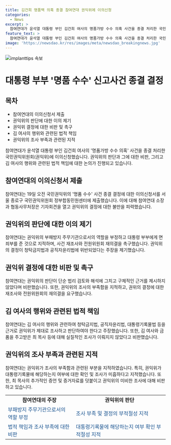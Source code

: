 ```yaml
---
title: 김건희 명품백 의혹 종결 참여연대 권익위에 이의신청
categories:
  - News
excerpt: >
  참여연대가 윤석열 대통령 부인 김건희 여사의 명품가방 수수 의혹 사건을 종결 처리한 국민권익위원회에 이의신청했다. 참여연대는 권익위의 결정을 비판하며, 김 여사와 최 목사에 대한 조사조차 하지 않았다고 주장했다. 김 여사의 수수행위와 그에 대한 처리의 위법 여부를 파악할 필요가 있다고 강조했으며, 더 많은 증거와 새로운 진술이 있는 상황에서 권익위는 단순히 법리 검토만으로 사건을 종결했다는 비판을 받았다.
feature_text: >
  참여연대가 윤석열 대통령 부인 김건희 여사의 명품가방 수수 의혹 사건을 종결 처리한 국민권익위원회에 이의신청했다. 참여연대는 권익위의 결정을 비판하며, 김 여사와 최 목사에 대한 조사조차 하지 않았다고 주장했다. 김 여사의 수수행위와 그에 대한 처리의 위법 여부를 파악할 필요가 있다고 강조했으며, 더 많은 증거와 새로운 진술이 있는 상황에서 권익위는 단순히 법리 검토만으로 사건을 종결했다는 비판을 받았다.
image: 'https://newsdao.kr/res/images/meta/newsdao_breakingnews.jpg'
---
```


<p><img src="https://newsdao.kr/res/images/meta/newsdao_breakingnews.jpg" alt="implanttips 속보" /></p>

<h1>대통령 부부 '명품 수수' 신고사건 종결 결정</h1>

<h2 data-ke-size="size26">목차</h2>

<ul>
  <li>참여연대의 이의신청서 제출</li>
  <li>권익위의 판단에 대한 이의 제기</li>
  <li>권익위 결정에 대한 비판 및 촉구</li>
  <li>김 여사의 행위와 관련된 법적 책임</li>
  <li>권익위의 조사 부족과 관련된 지적</li>
</ul>

<p data-ke-size="size16">참여연대가 윤석열 대통령 부인 김건희 여사의 '명품가방 수수 의혹' 사건을 종결 처리한 국민권익위원회(권익위)에 이의신청했습니다. 권익위의 판단과 그에 대한 비판, 그리고 김 여사의 행위와 관련된 법적 책임에 대한 논의가 진행되고 있습니다.</p>

<h2>참여연대의 이의신청서 제출</h2>

<p data-ke-size="size16">참여연대는 19일 오전 국민권익위의 '명품 수수' 사건 종결 결정에 대한 이의신청서를 서울 종로구 국민권익위원회 정부합동민원센터에 제출했습니다. 이에 대해 참여연대 소장과 협동사무처장은 기자회견을 열고 권익위의 결정에 대한 불만을 피력했습니다.</p>

<h2>권익위의 판단에 대한 이의 제기</h2>

<p data-ke-size="size16">참여연대는 권익위의 부패방지 주무기관으로서의 역할을 부정하고 대통령 부부에게 면죄부를 준 것으로 지적하며, 사건 재조사와 전원위원회 재의결을 촉구했습니다. 권익위의 결정이 청탁금지법과 공직자윤리법에 위반되었다는 주장을 제기했습니다.</p>

<h2>권익위 결정에 대한 비판 및 촉구</h2>

<p data-ke-size="size16">참여연대는 권익위의 판단이 단순 법리 검토와 해석에 그치고 구체적인 근거를 제시하지 않았다며 비판했습니다. 또한, 권익위의 조사의 부족함을 지적하고, 권위의 결정에 대한 재조사와 전원위원회의 재의결을 요구했습니다.</p>

<h2>김 여사의 행위와 관련된 법적 책임</h2>

<p data-ke-size="size16">참여연대는 김 여사의 행위와 관련하여 청탁금지법, 공직자윤리법, 대통령기록물법 등을 근거로 권익위가 제대로 조사하고 판단하여야 한다고 주장했습니다. 또한, 김 여사와 금품을 주고받은 최 목사 등에 대해 실질적인 조사가 이뤄지지 않았다고 비판했습니다.</p>

<h2>권익위의 조사 부족과 관련된 지적</h2>

<p data-ke-size="size16">참여연대는 권익위가 조사의 부족함과 관련된 부분을 지적하였습니다. 특히, 권익위가 대통령기록물에 해당하는지 여부에 대한 확인 및 조사가 미흡하다고 지적했습니다. 또한, 최 목사의 추가적인 증언 및 증거자료를 덧붙이고 권익위의 미비한 조사에 대해 비판하고 있습니다.</p>

<table>
  <tr>
    <td style="text-align: center; height: 17px;"><b>참여연대의 주장</b></td>
    <td style="text-align: center; height: 17px;"><b>권익위의 판단</b></td>
  </tr>
  <tr>
    <td><span style="color: #1a5490;">부패방지 주무기관으로서의 역할 부정</span></td>
    <td><span style="color: #1a5490;">조사 부족 및 결정의 부적절성 지적</span></td>
  </tr>
  <tr>
    <td><span style="color: #1a5490;">법적 책임과 조사 부족에 대한 비판</span></td>
    <td><span style="color: #1a5490;">대통령기록물에 해당하는지 여부 확인 부적절성 지적</span></td>
  </tr>
</table>


